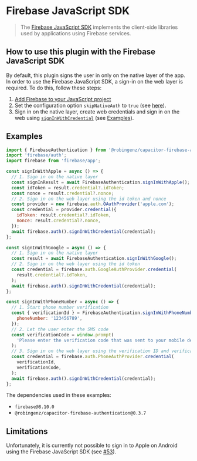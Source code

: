 # Firebase JavaScript SDK

> The [Firebase JavaScript SDK](https://firebase.google.com/docs/reference/js) implements the client-side libraries used by applications using Firebase services.

## How to use this plugin with the Firebase JavaScript SDK

By default, this plugin signs the user in only on the native layer of the app.
In order to use the Firebase JavaScript SDK, a sign-in on the web layer is required.
To do this, follow these steps:

1. [Add Firebase to your JavaScript project](https://firebase.google.com/docs/web/setup)
1. Set the configuration option `skipNativeAuth` to `true` (see [here](https://github.com/robingenz/capacitor-firebase-authentication#configuration)).
1. Sign in on the native layer, create web credentials and sign in on the web using [`signInWithCredential`](https://firebase.google.com/docs/reference/js/auth.md#signinwithcredential) (see [Examples](#examples)).

## Examples

```js
import { FirebaseAuthentication } from '@robingenz/capacitor-firebase-authentication';
import 'firebase/auth';
import firebase from 'firebase/app';

const signInWithApple = async () => {
  // 1. Sign in on the native layer
  const signInResult = await FirebaseAuthentication.signInWithApple();
  const idToken = result.credential?.idToken;
  const nonce = result.credential?.nonce;
  // 2. Sign in on the web layer using the id token and nonce
  const provider = new firebase.auth.OAuthProvider('apple.com');
  const credential = provider.credential({
    idToken: result.credential?.idToken,
    nonce: result.credential?.nonce,
  });
  await firebase.auth().signInWithCredential(credential);
};

const signInWithGoogle = async () => {
  // 1. Sign in on the native layer
  const result = await FirebaseAuthentication.signInWithGoogle();
  // 2. Sign in on the web layer using the id token
  const credential = firebase.auth.GoogleAuthProvider.credential(
    result.credential?.idToken,
  );
  await firebase.auth().signInWithCredential(credential);
};

const signInWithPhoneNumber = async () => {
  // 1. Start phone number verification
  const { verificationId } = FirebaseAuthentication.signInWithPhoneNumber({
    phoneNumber: '123456789',
  });
  // 2. Let the user enter the SMS code
  const verificationCode = window.prompt(
    'Please enter the verification code that was sent to your mobile device.',
  );
  // 3. Sign in on the web layer using the verification ID and verification code.
  const credential = firebase.auth.PhoneAuthProvider.credential(
    verificationId,
    verificationCode,
  );
  await firebase.auth().signInWithCredential(credential);
};
```

The dependencies used in these examples:

- `firebase@8.10.0`
- `@robingenz/capacitor-firebase-authentication@0.3.7`

## Limitations

Unfortunately, it is currently not possible to sign in to Apple on Android using the Firebase JavaScript SDK (see [#53](https://github.com/robingenz/capacitor-firebase-authentication/issues/53)).
